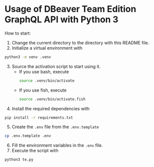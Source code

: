 # Usage of DBeaver Team Edition GraphQL API with Python 3

How to start:
1. Change the current directory to the directory with this README file.
2. Initialize a virtual environment with
```sh
python3 -m venv .venv
```
3. Source the activation script to start using it. 
    * If you use bash, execute
      ```sh
      source .venv/bin/activate
      ```
    * If you use fish, execute
      ```sh
      source .venv/bin/activate.fish
      ```
4. Install the required dependencies with
```sh
pip install -r requirements.txt
```
5. Create the `.env` file from the `.env.template`
```sh
cp .env.template .env
```
6. Fill the environment variables in the `.env` file.
7. Execute the script with
```sh
python3 te.py
```
